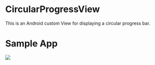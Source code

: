 # CircularProgressView
This is an Android custom View for displaying a circular progress bar.

# Sample App

![](sample_screen/name-of-giphy.gif)